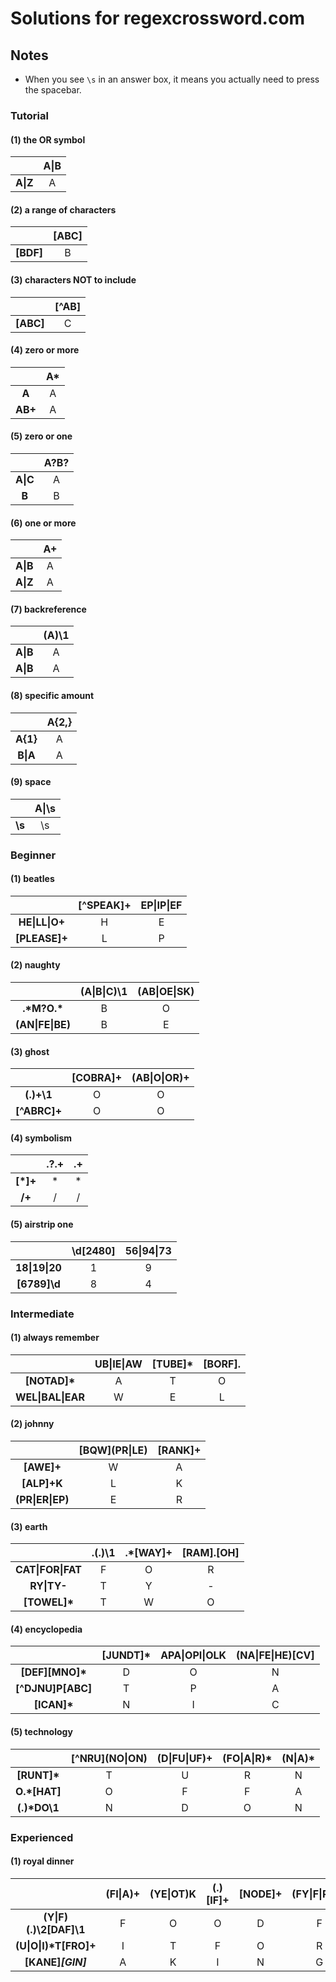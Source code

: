 # Solutions for regexcrossword.com

## Notes

* When you see `\s` in an answer box, it means you actually need to press the spacebar.

### Tutorial

#### (1) the OR symbol

|                 | A&#124;B |
|:---------------:|:--------:|
| <b>A&#124;Z</b> | A        |

#### (2) a range of characters

|              | [ABC] |
|:------------:|:-----:|
| <b>[BDF]</b> | B     |

#### (3) characters NOT to include

|              | [^AB] |
|:------------:|:-----:|
| <b>[ABC]</b> | C     |

#### (4) zero or more

|            | A* |
|:----------:|:--:|
| <b>A</b>   | A  |
| <b>AB+</b> | A  |

#### (5) zero or one

|                 | A?B? |
|:---------------:|:----:|
| <b>A&#124;C</b> | A    |
| <b>B</b>        | B    |

#### (6) one or more

|                 | A+ |
|:---------------:|:--:|
| <b>A&#124;B</b> | A  |
| <b>A&#124;Z</b> | A  |

#### (7) backreference

|                 | (A)\1 |
|:---------------:|:-----:|
| <b>A&#124;B</b> | A     |
| <b>A&#124;B</b> | A     |

#### (8) specific amount

|                 | A{2,} |
|:---------------:|:-----:|
| <b>A{1}</b>     | A     |
| <b>B&#124;A</b> | A     |

#### (9) space

|           | A&#124;\s |
|:---------:|:---------:|
| <b>\s</b> | \s        |

### Beginner

#### (1) beatles

|                           | [^SPEAK]+ | EP&#124;IP&#124;EF |
|:-------------------------:|:---------:|:------------------:|
| <b>HE&#124;LL&#124;O+</b> | H         | E                  |
| <b>[PLEASE]+</b>          | L         | P                  |

#### (2) naughty

|                             | (A&#124;B&#124;C)\1 | (AB&#124;OE&#124;SK) |
|:---------------------------:|:-------------------:|:--------------------:|
| <b>.&#42;M?O.&#42;</b>      | B                   | O                    |
| <b>(AN&#124;FE&#124;BE)</b> | B                   | E                    |

#### (3) ghost

|                 | [COBRA]+ | (AB&#124;O&#124;OR)+ |
|:---------------:|:--------:|:--------------------:|
| <b>(.)+\1</b>   | O        | O                    |
| <b>[^ABRC]+</b> | O        | O                    |

#### (4) symbolism

|             | .?.+ | .+ |
|:-----------:|:----:|:--:|
| <b>[*]+</b> | *    | *  |
| <b>/+</b>   | /    | /  |

#### (5) airstrip one

|                           | \d[2480] | 56&#124;94&#124;73 |
|:-------------------------:|:--------:|:------------------:|
| <b>18&#124;19&#124;20</b> | 1        | 9                  |
| <b>[6789]\d</b>           | 8        | 4                  |

### Intermediate

#### (1) always remember

|                              | UB&#124;IE&#124;AW | [TUBE]* | [BORF]. |
|:----------------------------:|:------------------:|:-------:|:-------:|
| <b>[NOTAD]*</b>              | A                  | T       | O       |
| <b>WEL&#124;BAL&#124;EAR</b> | W                  | E       | L       |

#### (2) johnny

|                             | [BQW]&#40;PR&#124;LE) | [RANK]+ |
|:---------------------------:|:---------------------:|:-------:|
| <b>[AWE]+</b>               | W                     | A       |
| <b>[ALP]+K</b>              | L                     | K       |
| <b>(PR&#124;ER&#124;EP)</b> | E                     | R       |

#### (3) earth

|                              | .(.)\1 | .*[WAY]+ | [RAM].[OH] |
|:----------------------------:|:------:|:--------:|:----------:|
| <b>CAT&#124;FOR&#124;FAT</b> | F      | O        | R          |
| <b>RY&#124;TY\-</b>          | T      | Y        | -          |
| <b>[TOWEL]*</b>              | T      | W        | O          |

#### (4) encyclopedia

|                      | [JUNDT]* | APA&#124;OPI&#124;OLK | (NA&#124;FE&#124;HE)[CV] |
|:--------------------:|:--------:|:---------------------:|:------------------------:|
| <b>[DEF][MNO]*</b>   | D        | O                     | N                        |
| <b>[^DJNU]P[ABC]</b> | T        | P                     | A                        |
| <b>[ICAN]*</b>       | N        | I                     | C                        |

#### (5) technology

|                 | [^NRU]&#40;NO&#124;ON) | (D&#124;FU&#124;UF)+ | (FO&#124;A&#124;R)* | (N&#124;A)* |
|:---------------:|:----------------------:|:--------------------:|:-------------------:|:-----------:|
| <b>[RUNT]*</b>  | T                      | U                    | R                   | N           |
| <b>O.*[HAT]</b> | O                      | F                    | F                   | A           |
| <b>(.)*DO\1</b> | N                      | D                    | O                   | N           |

### Experienced

#### (1) royal dinner

|                                  | (FI&#124;A)+ | (YE&#124;OT)K | (.)[IF]+ | [NODE]+ | (FY&#124;F&#124;RG)+ |
|:--------------------------------:|:------------:|:-------------:|:--------:|:-------:|:--------------------:|
| <b>(Y&#124;F)(.)\2[DAF]\1</b>    | F            | O             | O        | D       | F                    |
| <b>(U&#124;O&#124;I)*T[FRO]+</b> | I            | T             | F        | O       | R                    |
| <b>[KANE]*&#91;GIN]*</b>         | A            | K             | I        | N       | G                    |
